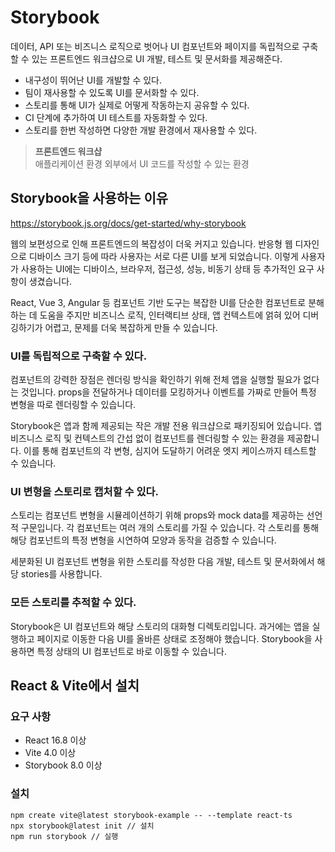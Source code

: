 # Storybook

데이터, API 또는 비즈니스 로직으로 벗어나 UI 컴포넌트와 페이지를 독립적으로 구축할 수 있는 프론트엔드 워크샵으로 UI 개발, 테스트 및 문서화를 제공해준다.

- 내구성이 뛰어난 UI를 개발할 수 있다.
- 팀이 재사용할 수 있도록 UI를 문서화할 수 있다.
- 스토리를 통해 UI가 실제로 어떻게 작동하는지 공유할 수 있다.
- CI 단계에 추가하여 UI 테스트를 자동화할 수 있다.
- 스토리를 한번 작성하면 다양한 개발 환경에서 재사용할 수 있다.

> **프론트엔드 워크샵**<br/>애플리케이션 환경 외부에서 UI 코드를 작성할 수 있는 환경

## Storybook을 사용하는 이유

https://storybook.js.org/docs/get-started/why-storybook

웹의 보편성으로 인해 프론트엔드의 복잡성이 더욱 커지고 있습니다. 반응형 웹 디자인으로 디바이스 크기 등에 따라 사용자는 서로 다른 UI를 보게 되었습니다. 이렇게 사용자가 사용하는 UI에는 디바이스, 브라우저, 접근성, 성능, 비동기 상태 등 추가적인 요구 사항이 생겼습니다.

React, Vue 3, Angular 등 컴포넌트 기반 도구는 복잡한 UI를 단순한 컴포넌트로 분해하는 데 도움을 주지만 비즈니스 로직, 인터랙티브 상태, 앱 컨텍스트에 얽혀 있어 디버깅하기가 어렵고, 문제를 더욱 복잡하게 만들 수 있습니다.

### UI를 독립적으로 구축할 수 있다.

컴포넌트의 강력한 장점은 렌더링 방식을 확인하기 위해 전체 앱을 실행할 필요가 없다는 것입니다. props을 전달하거나 데이터를 모킹하거나 이벤트를 가짜로 만들어 특정 변형을 따로 렌더링할 수 있습니다.

Storybook은 앱과 함께 제공되는 작은 개발 전용 워크샵으로 패키징되어 있습니다. 앱 비즈니스 로직 및 컨텍스트의 간섭 없이 컴포넌트를 렌더링할 수 있는 환경을 제공합니다. 이를 통해 컴포넌트의 각 변형, 심지어 도달하기 어려운 엣지 케이스까지 테스트할 수 있습니다.

### UI 변형을 스토리로 캡처할 수 있다.

스토리는 컴포넌트 변형을 시뮬레이션하기 위해 props와 mock data를 제공하는 선언적 구문입니다. 각 컴포넌트는 여러 개의 스토리를 가질 수 있습니다. 각 스토리를 통해 해당 컴포넌트의 특정 변형을 시연하여 모양과 동작을 검증할 수 있습니다.

세분화된 UI 컴포넌트 변형을 위한 스토리를 작성한 다음 개발, 테스트 및 문서화에서 해당 stories를 사용합니다.

### 모든 스토리를 추적할 수 있다.

Storybook은 UI 컴포넌트와 해당 스토리의 대화형 디렉토리입니다. 과거에는 앱을 실행하고 페이지로 이동한 다음 UI를 올바른 상태로 조정해야 했습니다. Storybook을 사용하면 특정 상태의 UI 컴포넌트로 바로 이동할 수 있습니다.

## React & Vite에서 설치

### 요구 사항

- React 16.8 이상
- Vite 4.0 이상
- Storybook 8.0 이상

### 설치

```
npm create vite@latest storybook-example -- --template react-ts
npx storybook@latest init // 설치
npm run storybook // 실행
```
